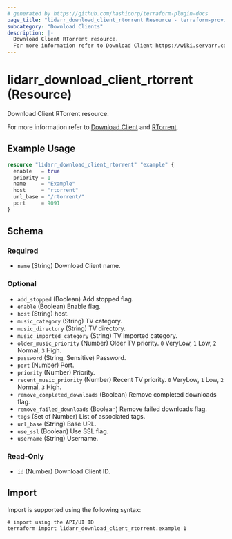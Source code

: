 ```yaml
---
# generated by https://github.com/hashicorp/terraform-plugin-docs
page_title: "lidarr_download_client_rtorrent Resource - terraform-provider-lidarr"
subcategory: "Download Clients"
description: |-
  Download Client RTorrent resource.
  For more information refer to Download Client https://wiki.servarr.com/lidarr/settings#download-clients and RTorrent https://wiki.servarr.com/lidarr/supported#rtorrent.
---
```


# lidarr_download_client_rtorrent (Resource)

<!-- subcategory:Download Clients -->Download Client RTorrent resource.
For more information refer to [Download Client](https://wiki.servarr.com/lidarr/settings#download-clients) and [RTorrent](https://wiki.servarr.com/lidarr/supported#rtorrent).

## Example Usage

```terraform
resource "lidarr_download_client_rtorrent" "example" {
  enable   = true
  priority = 1
  name     = "Example"
  host     = "rtorrent"
  url_base = "/rtorrent/"
  port     = 9091
}
```

<!-- schema generated by tfplugindocs -->
## Schema

### Required

- `name` (String) Download Client name.

### Optional

- `add_stopped` (Boolean) Add stopped flag.
- `enable` (Boolean) Enable flag.
- `host` (String) host.
- `music_category` (String) TV category.
- `music_directory` (String) TV directory.
- `music_imported_category` (String) TV imported category.
- `older_music_priority` (Number) Older TV priority. `0` VeryLow, `1` Low, `2` Normal, `3` High.
- `password` (String, Sensitive) Password.
- `port` (Number) Port.
- `priority` (Number) Priority.
- `recent_music_priority` (Number) Recent TV priority. `0` VeryLow, `1` Low, `2` Normal, `3` High.
- `remove_completed_downloads` (Boolean) Remove completed downloads flag.
- `remove_failed_downloads` (Boolean) Remove failed downloads flag.
- `tags` (Set of Number) List of associated tags.
- `url_base` (String) Base URL.
- `use_ssl` (Boolean) Use SSL flag.
- `username` (String) Username.

### Read-Only

- `id` (Number) Download Client ID.

## Import

Import is supported using the following syntax:

```shell
# import using the API/UI ID
terraform import lidarr_download_client_rtorrent.example 1
```
